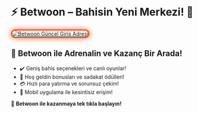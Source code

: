 <h1>⚡ Betwoon – Bahisin Yeni Merkezi! 🎯</h1>

<a href="https://cutt.ly/BetwoonLink" title="Betwoon Güncel Giriş Adresi">
  <img src="https://i.ibb.co/BtMhhf6/g-venligiris.jpg" alt="Betwoon Güncel Giriş Adresi" style="max-width: 100%; border: 3px solid #ff4500; border-radius: 15px; box-shadow: 0px 0px 15px rgba(255, 69, 0, 0.8);">
</a>

<h2>🚀 Betwoon ile Adrenalin ve Kazanç Bir Arada!</h2>
<ul>
  <li>✔️ Geniş bahis seçenekleri ve canlı oyunlar!</li>
  <li>🎁 Hoş geldin bonusları ve sadakat ödülleri!</li>
  <li>💳 Hızlı para yatırma ve sorunsuz çekim!</li>
  <li>📱 Mobil uygulama ile kesintisiz erişim!</li>
</ul>

<p>🎉 <strong>Betwoon ile kazanmaya tek tıkla başlayın!</strong></p>

<meta name="description" content="Betwoon bahis sitesi ile kaliteli ve güvenli oyun keyfini yaşayın. Güncel giriş linkiyle hemen giriş yapın!">
